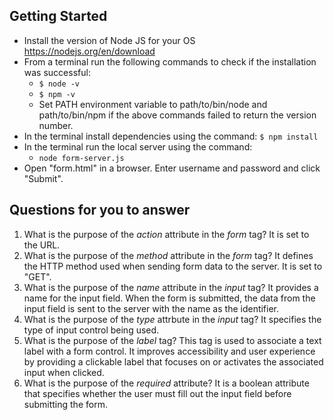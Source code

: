 ## Getting Started

- Install the version of Node JS for your OS https://nodejs.org/en/download
- From a terminal run the following commands to check if the installation was successful:
  - `$ node -v`
  - `$ npm -v`
  - Set PATH environment variable to path/to/bin/node and path/to/bin/npm if the above commands failed to return the version number.
- In the terminal install dependencies using the command:
    `$ npm install`
- In the terminal run the local server using the command:
  - `node form-server.js`
- Open "form.html" in a browser. Enter username and password and click "Submit".

## Questions for you to answer
1. What is the purpose of the _action_ attribute in the _form_ tag?
It is set to the URL. 
2. What is the purpose of the _method_ attribute in the _form_ tag?
It defines the HTTP method used when sending form data to the server.
It is set to "GET".
3. What is the purpose of the _name_ attribute in the _input_ tag?
It provides a name for the input field. When the form is submitted, the data from the input field is sent to the server with the name as the identifier.
4. What is the purpose of the _type_ attrbute in the _input_ tag?
It specifies the type of input control being used.
5. What is the purpose of the _label_ tag?
This tag is used to associate a text label with a form control. 
It improves accessibility and user experience by providing a clickable label that focuses on or activates the associated input when clicked.
6. What is the purpose of the _required_ attribute?
It is a boolean attribute that specifies whether the user must fill out the input field before submitting the form.

